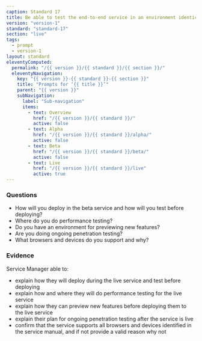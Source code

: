 ```yaml
---
caption: Standard 17
title: Be able to test the end-to-end service in an environment identical to that of the live version on all common browsers and devices. Use dummy accounts and a representative sample of users.
version: "version-1"
standard: "standard-17"
section: "live"
tags:
  - prompt
  - version-1
layout: standard
eleventyComputed:
  permalink: "/{{ version }}/{{ standard }}/{{ section }}/"
  eleventyNavigation:
    key: "{{ version }}-{{ standard }}-{{ section }}"
    title: "Prompts for ‘{{ title }}’"
    parent: "{{ version }}"
    subNavigation:
      label: "Sub-navigation"
      items:
        - text: Overview
          href: "/{{ version }}/{{ standard }}/"
          active: false
        - text: Alpha
          href: "/{{ version }}/{{ standard }}/alpha/"
          active: false
        - text: Beta
          href: "/{{ version }}/{{ standard }}/beta/"
          active: false
        - text: Live
          href: "/{{ version }}/{{ standard }}/live"
          active: true
---
```


### Questions

- How will you deploy in the beta service and how will you test before deploying?
- Where do you do performance testing?
- Do you have an environment for previewing new features?
- Are you doing ongoing penetration testing?
- What browsers and devices do you support and why?

### Evidence

Service Manager able to:

- explain how they will deploy during the live service and test before deploying
- explain how and where they will do performance testing for the live service
- explain how they can preview new features before deploying them to the live service
- explain their plan for ongoing penetration testing after the service is live
- confirm that the service supports all browsers and devices identified in the service manual, and if not provide a valid reason why not
